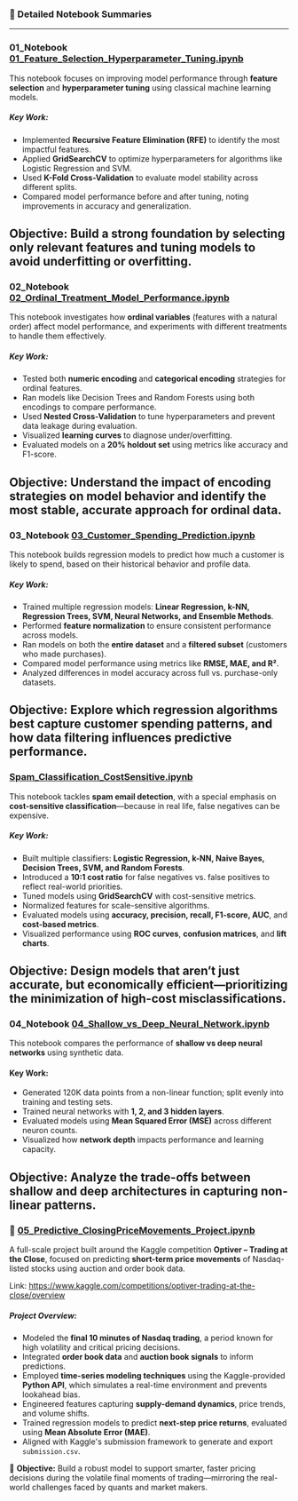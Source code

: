 ### 📒 Detailed Notebook Summaries
---
### 01_Notebook [01_Feature_Selection_Hyperparameter_Tuning.ipynb](01_Feature_Selection_Hyperparameter_Tuning.ipynb)

This notebook focuses on improving model performance through **feature selection** and **hyperparameter tuning** using classical machine learning models.

##### Key Work:
- Implemented **Recursive Feature Elimination (RFE)** to identify the most impactful features.
- Applied **GridSearchCV** to optimize hyperparameters for algorithms like Logistic Regression and SVM.
- Used **K-Fold Cross-Validation** to evaluate model stability across different splits.
- Compared model performance before and after tuning, noting improvements in accuracy and generalization.

 **Objective:** Build a strong foundation by selecting only relevant features and tuning models to avoid underfitting or overfitting.
---

### 02_Notebook [02_Ordinal_Treatment_Model_Performance.ipynb](02_Ordinal_Treatment_Model_Performance.ipynb)

This notebook investigates how **ordinal variables** (features with a natural order) affect model performance, and experiments with different treatments to handle them effectively.

##### Key Work:
- Tested both **numeric encoding** and **categorical encoding** strategies for ordinal features.
- Ran models like Decision Trees and Random Forests using both encodings to compare performance.
- Used **Nested Cross-Validation** to tune hyperparameters and prevent data leakage during evaluation.
- Visualized **learning curves** to diagnose under/overfitting.
- Evaluated models on a **20% holdout set** using metrics like accuracy and F1-score.

 **Objective:** Understand the impact of encoding strategies on model behavior and identify the most stable, accurate approach for ordinal data.
---

### 03_Notebook [03_Customer_Spending_Prediction.ipynb](03_Customer_Spending_Prediction.ipynb)

This notebook builds regression models to predict how much a customer is likely to spend, based on their historical behavior and profile data.

##### Key Work:
- Trained multiple regression models: **Linear Regression, k-NN, Regression Trees, SVM, Neural Networks, and Ensemble Methods**.
- Performed **feature normalization** to ensure consistent performance across models.
- Ran models on both the **entire dataset** and a **filtered subset** (customers who made purchases).
- Compared model performance using metrics like **RMSE, MAE, and R²**.
- Analyzed differences in model accuracy across full vs. purchase-only datasets.

 **Objective:** Explore which regression algorithms best capture customer spending patterns, and how data filtering influences predictive performance.
---

### [Spam_Classification_CostSensitive.ipynb](04_Spam_Classification_CostSensitive.ipynb)

This notebook tackles **spam email detection**, with a special emphasis on **cost-sensitive classification**—because in real life, false negatives can be expensive.

##### Key Work:
- Built multiple classifiers: **Logistic Regression, k-NN, Naive Bayes, Decision Trees, SVM, and Random Forests**.
- Introduced a **10:1 cost ratio** for false negatives vs. false positives to reflect real-world priorities.
- Tuned models using **GridSearchCV** with cost-sensitive metrics.
- Normalized features for scale-sensitive algorithms.
- Evaluated models using **accuracy, precision, recall, F1-score, AUC**, and **cost-based metrics**.
- Visualized performance using **ROC curves**, **confusion matrices**, and **lift charts**.

 **Objective:** Design models that aren’t just accurate, but economically efficient—prioritizing the minimization of high-cost misclassifications.
---
### 04_Notebook [04_Shallow_vs_Deep_Neural_Network.ipynb](04_Shallow_vs_Deep_Neural_Network.ipynb)

This notebook compares the performance of **shallow vs deep neural networks** using synthetic data.

#### Key Work:
- Generated 120K data points from a non-linear function; split evenly into training and testing sets.
- Trained neural networks with **1, 2, and 3 hidden layers**.
- Evaluated models using **Mean Squared Error (MSE)** across different neuron counts.
- Visualized how **network depth** impacts performance and learning capacity.

 **Objective:** Analyze the trade-offs between shallow and deep architectures in capturing non-linear patterns.
---

### 🧠 [05_Predictive_ClosingPriceMovements_Project.ipynb](05_Predictive_ClosingPriceMovements_Project.ipynb)

A full-scale project built around the Kaggle competition **Optiver – Trading at the Close**, focused on predicting **short-term price movements** of Nasdaq-listed stocks using auction and order book data.

Link: https://www.kaggle.com/competitions/optiver-trading-at-the-close/overview

##### Project Overview:
- Modeled the **final 10 minutes of Nasdaq trading**, a period known for high volatility and critical pricing decisions.
- Integrated **order book data** and **auction book signals** to inform predictions.
- Employed **time-series modeling techniques** using the Kaggle-provided **Python API**, which simulates a real-time environment and prevents lookahead bias.
- Engineered features capturing **supply-demand dynamics**, price trends, and volume shifts.
- Trained regression models to predict **next-step price returns**, evaluated using **Mean Absolute Error (MAE)**.
- Aligned with Kaggle's submission framework to generate and export `submission.csv`.

🎯 **Objective:** Build a robust model to support smarter, faster pricing decisions during the volatile final moments of trading—mirroring the real-world challenges faced by quants and market makers.
